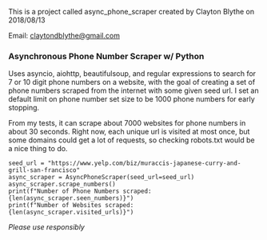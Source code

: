 

This is a project called async_phone_scraper created by Clayton Blythe on 2018/08/13

Email: claytondblythe@gmail.com

### Asynchronous Phone Number Scraper w/ Python

Uses asyncio, aiohttp, beautifulsoup, and regular expressions to search for 7 or 10 digit phone numbers on a website, with the goal of creating a set of phone numbers scraped from the internet with some given seed url. I set an default limit on phone number set size to be 1000 phone numbers for early stopping.

From my tests, it can scrape about 7000 websites for phone numbers in about 30 seconds. Right now, each unique url is visited at most once, but some domains could get a lot of requests, so checking robots.txt would be a nice thing to do. 
```
seed_url = "https://www.yelp.com/biz/muraccis-japanese-curry-and-grill-san-francisco"
async_scraper = AsyncPhoneScraper(seed_url=seed_url)
async_scraper.scrape_numbers()
print(f"Number of Phone Numbers scraped: {len(async_scraper.seen_numbers)}")
print(f"Number of Websites scraped: {len(async_scraper.visited_urls)}")
```
*Please use responsibly*
